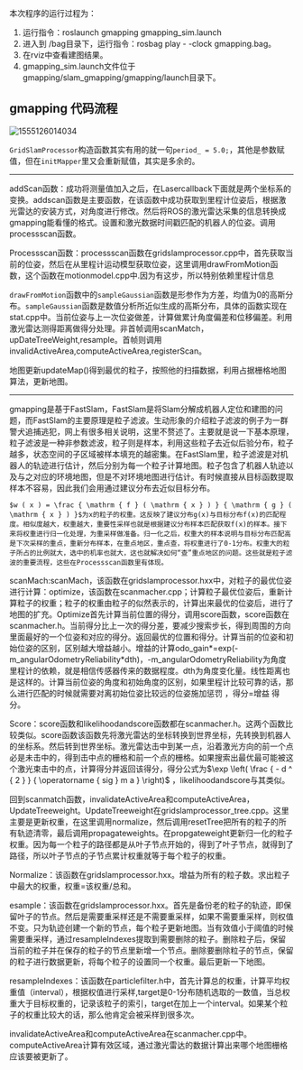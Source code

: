 本次程序的运行过程为：

1.  运行指令：roslaunch  gmapping   gmapping_sim.launch
2.  进入到 /bag目录下，运行指令：rosbag play - -clock gmapping.bag。
3.  在rviz中查看建图结果。
4.  gmapping_sim.launch文件位于gmapping/slam_gmapping/gmapping/launch目录下。


## gmapping 代码流程

![1555126014034](README.assets/1555126014034.png)

`GridSlamProcessor`构造函数其实有用的就一句`period_ = 5.0;`，其他是参数赋值，但在`initMapper`里又会重新赋值，其实是多余的。


**********
​	addScan函数：成功将测量值加入之后，在Lasercallback下面就是两个坐标系的变换。addscan函数是主要函数，在该函数中成功获取到里程计位姿后，根据激光雷达的安装方式，对角度进行修改。然后将ROS的激光雷达采集的信息转换成gmapping能看懂的格式。设置和激光数据时间戳匹配的机器人的位姿。调用processscan函数。

​	Processscan函数：processscan函数在gridslamprocessor.cpp中，首先获取当前的位姿，然后在从里程计运动模型获取位姿，这里调用drawFromMotion函数，这个函数在motionmodel.cpp中.因为有这步，所以特别依赖里程计信息

`drawFromMotion`函数中的`sampleGaussian`函数是形参作为方差，均值为0的高斯分布。`sampleGaussian`函数是数值分析所近似生成的高斯分布，具体的函数实现在stat.cpp中。当前位姿与上一次位姿做差，计算做累计角度偏差和位移偏差。利用激光雷达测得距离做得分处理。非首帧调用scanMatch，upDateTreeWeight,resample。首帧则调用invalidActiveArea,computeActiveArea,registerScan。

地图更新updateMap()得到最优的粒子，按照他的扫描数据，利用占据栅格地图算法，更新地图。
**********
​	gmapping是基于FastSlam，FastSlam是将Slam分解成机器人定位和建图的问题，而FastSlam的主要原理是粒子滤波。生动形象的介绍粒子滤波的例子为一群警犬追捕逃犯，网上有很多相关说明，这里不赘述了。主要就是说一下基本原理，粒子滤波是一种非参数滤波，粒子则是样本，利用这些粒子去近似后验分布，粒子越多，状态空间的子区域被样本填充的越密集。在FastSlam里，粒子滤波是对机器人的轨迹进行估计，然后分别为每一个粒子计算地图。粒子包含了机器人轨迹以及与之对应的环境地图，但是不对环境地图进行估计。有时候直接从目标函数提取样本不容易，因此我们会用通过建议分布去近似目标分布。

 	$w ( x ) = \frac { \mathrm { f } ( \mathrm { x } ) } { \mathrm { g } ( \mathrm { x } ) }$为x的粒子的权重。这反映了建议分布g(x)与目标分布f(x)的匹配程度。相似度越大，权重越大，重要性采样也就是根据建议分布样本匹配获取f(x)的样本。接下来将权重进行归一化处理，为重采样做准备。归一化之后，权重大的样本说明与目标分布匹配高是下次采样的重点，重新分布样本，在重点地区，重点查，将权重进行了0-1分布。权重大的粒子所占的比例就大，选中的机率也就大，这也就解决如何“查”重点地区的问题。这些就是粒子滤波的重要流程，这些在Processscan函数里有体现。

​	scanMach:scanMach，该函数在gridslamprocessor.hxx中，对粒子的最优位姿进行计算：optimize，该函数在scanmacher.cpp；计算粒子最优位姿后，重新计算粒子的权重；粒子的权重由粒子的似然表示的，计算出来最优的位姿后，进行了地图的扩充。Optimize首先计算当前位置的得分，调用score函数，score函数在scanmacher.h。当前得分比上一次的得分差，要减少搜索步长，得到周围的方向里面最好的一个位姿和对应的得分。返回最优的位置和得分。计算当前的位姿和初始位姿的区别，区别越大增益越小。增益的计算odo_gain*=exp(-m_angularOdometryReliability*dth)，-m_angularOdometryReliability为角度里程计的依赖，就是相信传感器传来的数据程度。dth为角度变化量。线性距离也是这样的。计算当前位姿的角度和初始角度的区别，如果里程计比较可靠的话，那么进行匹配的时候就需要对离初始位姿比较远的位姿施加惩罚 ，得分=增益 得分。

​	Score：score函数和likelihoodandscore函数都在scanmacher.h。这两个函数比较类似。score函数该函数先将激光雷达的坐标转换到世界坐标，先转换到机器人的坐标系。然后转到世界坐标。激光雷达击中到某一点，沿着激光方向的前一个点必是未击中的，得到击中点的栅格和前一个点的栅格。如果搜索出最优最可能被这个激光束击中的点，计算得分并返回该得分，得分公式为$\exp \left( \frac { - d ^ { 2 } } { \operatorname { sig } m a } \right)$ ，likelihoodandscore与其类似。

​	回到scanmatch函数，invalidateActiveArea和computeActiveArea，UpdateTreeweight。UpdateTreeweight在gridslamprocessor_tree.cpp。这里主要是更新权重，在这里调用normalize，然后调用resetTree把所有的粒子的所有轨迹清零，最后调用propagateweights。在propgateweight更新归一化的粒子权重。因为每一个粒子的路径都是从叶子节点开始的，得到了叶子节点，就得到了路径，所以叶子节点的子节点累计权重就等于每个粒子的权重。

​	Normalize：该函数在gridslamprocessor.hxx。增益为所有的粒子数。求出粒子中最大的权重，权重=该权重/总和。

​	esample：该函数在gridslamprocessor.hxx。首先是备份老的粒子的轨迹，即保留叶子的节点。然后是需要重采样还是不需要重采样，如果不需要重采样，则权值不变。只为轨迹创建一个新的节点，每个粒子更新地图。当有效值小于阈值的时候需要重采样，通过resampleIndexes提取到需要删除的粒子。删除粒子后，保留当前的粒子并在保存的粒子的节点里新增一个节点。删除要删除粒子的节点，保留的粒子进行数据更新，将每个粒子的设置同一个权重。最后更新一下地图。

​	resampleIndexes：该函数在particlefilter.h中，首先计算总的权重，计算平均权重值（interval），根据权值进行采样,target是0-1分布随机选取的一数值，当总权重大于目标权重的，记录该粒子的索引，target在加上一个interval。如果某个粒子的权重比较大的话，那么他肯定会被采样到很多次。

​	invalidateActiveArea和computeActiveArea在scanmacher.cpp中。computeActiveArea计算有效区域，通过激光雷达的数据计算出来哪个地图栅格应该要被更新了。